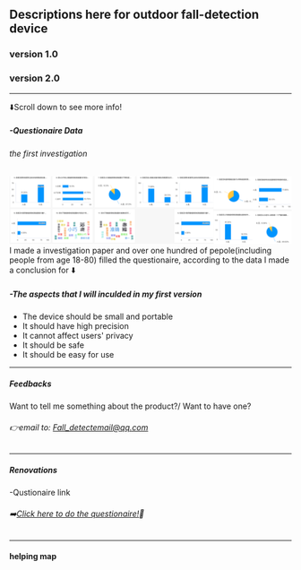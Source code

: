 ## Descriptions here for outdoor fall-detection device

### version 1.0


### version 2.0



---
⬇️Scroll down to see more info!



##### -Questionaire Data
###### the first investigation
![DATA](DATA1.png)
I made a investigation paper and over one hundred of pepole(including people from age 18-80) filled the questionaire, according to the data I made a conclusion for ⬇️

##### -The aspects that I will inculded in my first version
- The device should be small and portable 
- It should have high precision
- It cannot affect users' privacy
- It should be safe
- It should be easy for use

---
##### Feedbacks
Want to tell me something about the product?/ Want to have one?
###### 👉email to: Fall_detectemail@qq.com
---

##### Renovations


-Qustionaire link
###### ➡️[Click here to do the questionaire!](https://v.wjx.cn/vm/Q2Frjo2.aspx#)📝
---
#### helping map
